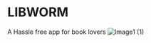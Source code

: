 # LIBWORM
A Hassle free app for book lovers
![Image1 (1)](https://github.com/HARI45SH/LIBWORM/assets/113191906/5f5e3462-a9d9-4955-9e82-83229141547f)
